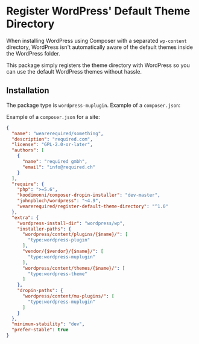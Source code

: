 # Register WordPress' Default Theme Directory

When installing WordPress using Composer with a separated `wp-content` directory, WordPress isn't automatically aware of the default themes inside the WordPress folder.

This package simply registers the theme directory with WordPress so you can use the default WordPress themes without hassle.

## Installation

The package type is `wordpress-muplugin`. Example of a `composer.json`:

Example of a `composer.json` for a site:

```json
{
  "name": "wearerequired/something",
  "description": "required.com",
  "license": "GPL-2.0-or-later",
  "authors": [
    {
      "name": "required gmbh",
      "email": "info@required.ch"
    }
  ],
  "require": {
    "php": ">=5.6",
    "koodimonni/composer-dropin-installer": "dev-master",
    "johnpbloch/wordpress": "~4.9",
    "wearerequired/register-default-theme-directory": "^1.0"
  },
  "extra": {
    "wordpress-install-dir": "wordpress/wp",
    "installer-paths": {
      "wordpress/content/plugins/{$name}/": [
        "type:wordpress-plugin"
      ],
      "vendor/{$vendor}/{$name}/": [
        "type:wordpress-muplugin"
      ],
      "wordpress/content/themes/{$name}/": [
        "type:wordpress-theme"
      ]
    },
    "dropin-paths": {
      "wordpress/content/mu-plugins/": [
        "type:wordpress-muplugin"
      ]
    }
  },
  "minimum-stability": "dev",
  "prefer-stable": true
}
